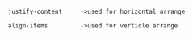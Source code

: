          justify-content     ->used for horizontal arrange
         
         align-items         ->used for verticle arrange

